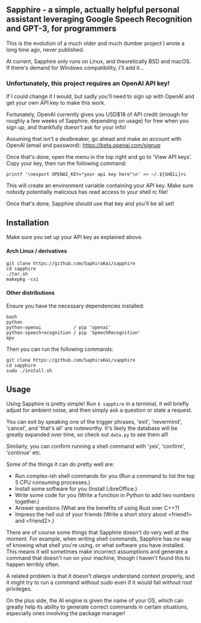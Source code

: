 ## Sapphire - a simple, actually helpful personal assistant leveraging Google Speech Recognition and GPT-3, for programmers

This is the evolution of a much older and much dumber project I wrote a long time ago, never published.

At current, Sapphire only runs on Linux, and theoretically BSD and macOS. If there's demand for Windows compatibility, I'll add it...

### Unfortunately, this project requires an OpenAI API key!
If I could change it I would, but sadly you'll need to sign up with OpenAI and get your own API key to make this work.

Fortunately, OpenAI currently gives you USD$18 of API credit (enough for roughly a few weeks of Sapphire, depending on usage) for free when you sign up, and thankfully doesn't ask for your info!

Assuming that isn't a dealbreaker, go ahead and make an account with OpenAI (email and password): https://beta.openai.com/signup

Once that's done, open the menu in the top right and go to 'View API keys'. Copy your key, then run the following command:
```
printf '\nexport OPENAI_KEY="your api key here"\n' >> ~/.${SHELL}rc
```
This will create an environment variable containing your API key. Make sure nobody potentially malicious has read access to your shell rc file!

Once that's done, Sapphire should use that key and you'll be all set!

## Installation
Make sure you set up your API key as explained above.

#### Arch Linux / derivatives
```
git clone https://github.com/SaphiraKai/sapphire
cd sapphire
./tar.sh
makepkg -csi
```

#### Other distributions
Ensure you have the necessary dependencies installed:
```
bash
python
python-openai            / pip 'openai'
python-speechrecognition / pip 'SpeechRecognition'
mpv
```

Then you can run the following commands:
```
git clone https://github.com/SaphiraKai/sapphire
cd sapphire
sudo ./install.sh
```

## Usage
Using Sapphire is pretty simple! Run `$ sapphire` in a terminal, it will briefly adjust for ambient noise, and then simply ask a question or state a request.

You can exit by speaking one of the trigger phrases, 'exit', 'nevermind', 'cancel', and 'that's all' are noteworthy. It's likely the database will be greatly expanded over time, so check out `data.py` to see them all!

Similarly, you can confirm running a shell command with 'yes', 'confirm', 'continue' etc.

Some of the things it can do pretty well are:
- Run complex-ish shell commands for you (Run a command to list the top 5 CPU consuming processes.)
- Install some software for you (Install LibreOffice.)
- Write some code for you (Write a function in Python to add two numbers together.)
- Answer questions (What are the benefits of using Rust over C++?)
- Impress the hell out of your friends (Write a short story about \<friend1\> and \<friend2\>.)

There are of course some things that Sapphire doesn't do very well at the moment.
For example, when writing shell commands, Sapphire has no way of knowing what shell you're using, or what software you have installed. This means it will sometimes make incorrect assumptions and generate a command that doesn't run on your machine, though I haven't found this to happen terribly often.

A related problem is that it doesn't *always* understand context properly, and it might try to run a command without sudo even if it would fail without root privileges.

On the plus side, the AI engine is given the name of your OS, which can greatly help its ability to generate correct commands in certain situations, especially ones involving the package manager!
